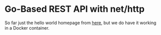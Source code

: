 
# Go-Based REST API with net/http

So far just the hello world homepage from [here](https://tutorialedge.net/golang/creating-restful-api-with-golang/), but we do have it working in a Docker container. 
